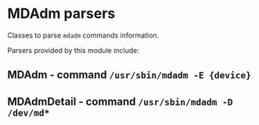 MDAdm parsers
=============

Classes to parse ``mdadm`` commands information.

Parsers provided by this module include:

MDAdm - command ``/usr/sbin/mdadm -E {device}``
-----------------------------------------------

MDAdmDetail - command ``/usr/sbin/mdadm -D /dev/md*``
-----------------------------------------------------